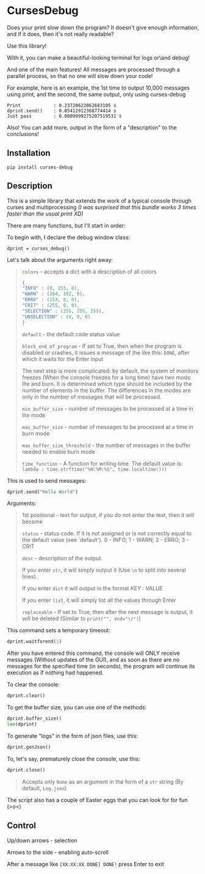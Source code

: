 # CursesDebug

Does your print slow down the program? It doesn't give enough information, and if it does, then it's not really readable?

Use this library!

With it, you can make a beautiful-looking terminal for logs or\and debug!

And one of the main features! All messages are processed through a parallel process, so that no one will slow down your code!

For example, here is an example, the 1st time to output 10,000 messages using print, and the second, the same output, only using curses-debug

```
Print            : 0.23720622062683105 s
dprint.send()    : 0.05412912368774414 s
Just pass        : 0.0009999275207519531 s 
```

Also! You can add more. output in the form of a "description" to the conclusions!

## Installation
```
pip install curses-debug
```
## Description
This is a simple library that extends the work of a typical console through curses and multiprocessing *(I was surprised that this bundle works 3 times faster than the usual print XD)*

There are many functions, but I'll start in order: 

To begin with, I declare the debug window class:

`dprint = curses_debug()`

Let's talk about the arguments right away:
>`colors` - accepts a dict with a description of all colors 
>```Python
>{
>"INFO" : (0, 153, 0),
>"WARN" : (204, 192, 0),
>"ERRO" : (153, 0, 0),
>"CRIT" : (255, 0, 0),
>"SELECTION" : (255, 255, 255),
>"UNSELECTION" : (0, 0, 0)
>}
>```
>`default` - the default code status value
>
>`block_end_of_program` - If set to True, then when the program is disabled or crashes, it issues a message of the like this: `DONE`, after which it waits for the Enter input
>
> The next step is more complicated: by default, the system of monitors freezes (When the console freezes for a long time) have two mods: lite and burn. It is determined which type should be included by the number of elements in the buffer. The differences in the modes are only in the number of messages that will be processed.
>
> `min_buffer_size` - number of messages to be processed at a time in lite mode
>
> `max_buffer_size` - number of messages to be processed at a time in burn mode
>
>`max_buffer_size_threshold` - the number of messages in the buffer needed to enable burn mode
>
>
>`time_function` - A function for writing time. The default value is: `lambda : time.strftime("%H:%M:%S", time.localtime()))`

This is used to send messages:
```Python
dprint.send("Hello World")
```
Arguments:
> 1st positional - text for output, if you do not enter the text, then it will become
>
> `status` - status code. If it is not assigned or is not correctly equal to the default value (see `default'). 0 - INFO; 1 - WARN; 2 - ERRO; 3 - CRIT
>
> `desc` - description of the output.
>
>If you enter `str`, it will simply output it (Use `\n` to split into several lines).
>
>If you enter `dict` it will output in the format *KEY : VALUE*
>
>If you enter `list`, it will simply list all the values through Enter
>
>`replaceable` - If set to True, then after the next message is output, it will be deleted (Similar to `print("", end="\r")`)

This command sets a temporary timeout:
```Python
dprint.waitforend(1)
```

After you have entered this command, the console will ONLY receive messages (Without updates of the GUI), and as soon as there are no messages for the specified time (in seconds), the program will continue its execution as if nothing had happened.

To clear the console:
```Python
dprint.clear()
```

To get the buffer size, you can use one of the methods:
```Python
dprint.buffer_size()
len(dprint)
```

To generate "logs" in the form of json files, use this:
```Python
dprint.genJson()
```

To, let's say, prematurely close the console, use this:
```Python
dprint.close()
```

> Accepts only `Name` as an argument in the form of a `str` string (By default, `Log.json`)

The script also has a couple of Easter eggs that you can look for for fun (>o<)

## Control
Up/down arrows - selection

Arrows to the side - enabling auto-scroll

After a message like `[XX:XX:XX DONE] DONE!` press Enter to exit